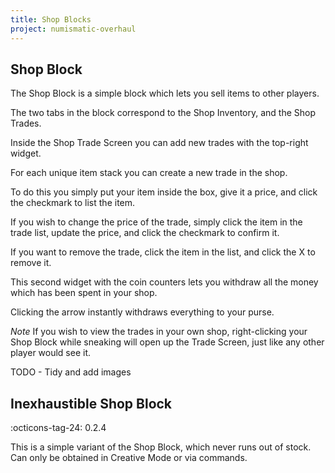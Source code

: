 ```yaml
---
title: Shop Blocks
project: numismatic-overhaul
---
```


## Shop Block  
The Shop Block is a simple block which lets you sell items to other players.  

The two tabs in the block correspond to the Shop Inventory, and the Shop Trades.  

Inside the Shop Trade Screen you can add new trades with the top-right widget.  

For each unique item stack you can create a new trade in the shop.  

To do this you simply put your item inside the box, give it a price, and click the checkmark to list the item.  

If you wish to change the price of the trade, simply click the item in the trade list, update the price, and click the checkmark to confirm it.  

If you want to remove the trade, click the item in the list, and click the X to remove it.  

This second widget with the coin counters lets you withdraw all the money which has been spent in your shop.  

Clicking the arrow instantly withdraws everything to your purse.  

*Note* If you wish to view the trades in your own shop, right-clicking your Shop Block while sneaking will open up the Trade Screen, just like any other player would see it.  

TODO - Tidy and add images


## Inexhaustible Shop Block  
:octicons-tag-24: 0.2.4  

This is a simple variant of the Shop Block, which never runs out of stock.  
Can only be obtained in Creative Mode or via commands.  